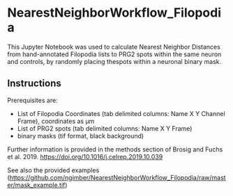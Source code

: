 # NearestNeighborWorkflow_Filopodia

This Jupyter Notebook was used to calculate Nearest Neighbor Distances from hand-annotated Filopodia lists to PRG2 spots within the same neuron and controls, by randomly placing thespots within a neuronal binary mask. 

Instructions
-------

Prerequisites are: 
- List of Filopodia Coordinates (tab delimited columns: Name	X	Y	Channel	Frame), coordinates as µm
- List of PRG2 spots (tab delimited columns: Name	X	Y	Frame)
- binary masks (tif format, black background)  

  
Further information is provided in the methods section of Brosig and Fuchs et al. 2019.
https://doi.org/10.1016/j.celrep.2019.10.039



See also the provided examples (https://github.com/ngimber/NearestNeighborWorkflow_Filopodia/raw/master/mask_example.tif)
